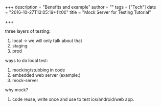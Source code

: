 +++
description = "Benefits and example"
author = ""
tags = ["Tech"]
date = "2016-10-27T13:05:19+11:00"
title = "Mock Server for Testing Tutorial"

+++

three layers of testing:
1. local -> we will only talk about that
2. staging
3. prod

ways to do local test:
1. mocking/stubbing in code
2. embedded web server (example:)
3. mock-server

why mock?
1. code reuse, write once and use to test ios/android/web app.
